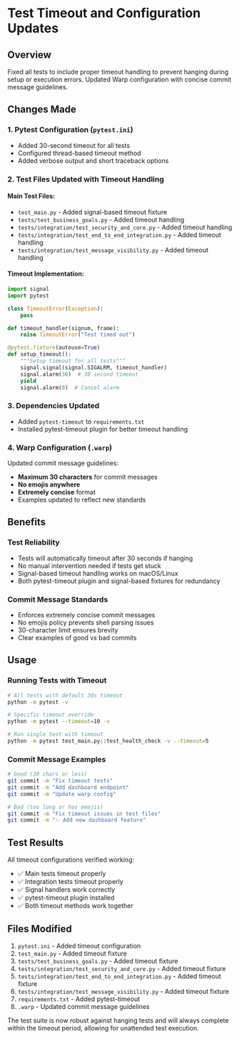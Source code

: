 # Test Timeout and Configuration Updates

## Overview
Fixed all tests to include proper timeout handling to prevent hanging during setup or execution errors. Updated Warp configuration with concise commit message guidelines.

## Changes Made

### 1. Pytest Configuration (`pytest.ini`)
- Added 30-second timeout for all tests
- Configured thread-based timeout method
- Added verbose output and short traceback options

### 2. Test Files Updated with Timeout Handling

#### Main Test Files:
- `test_main.py` - Added signal-based timeout fixture
- `tests/test_business_goals.py` - Added timeout handling
- `tests/integration/test_security_and_core.py` - Added timeout handling
- `tests/integration/test_end_to_end_integration.py` - Added timeout handling
- `tests/integration/test_message_visibility.py` - Added timeout handling

#### Timeout Implementation:
```python
import signal
import pytest

class TimeoutError(Exception):
    pass

def timeout_handler(signum, frame):
    raise TimeoutError("Test timed out")

@pytest.fixture(autouse=True)
def setup_timeout():
    """Setup timeout for all tests"""
    signal.signal(signal.SIGALRM, timeout_handler)
    signal.alarm(30)  # 30 second timeout
    yield
    signal.alarm(0)  # Cancel alarm
```

### 3. Dependencies Updated
- Added `pytest-timeout` to `requirements.txt`
- Installed pytest-timeout plugin for better timeout handling

### 4. Warp Configuration (`.warp`)
Updated commit message guidelines:
- **Maximum 30 characters** for commit messages
- **No emojis anywhere**
- **Extremely concise** format
- Examples updated to reflect new standards

## Benefits

### Test Reliability
- Tests will automatically timeout after 30 seconds if hanging
- No manual intervention needed if tests get stuck
- Signal-based timeout handling works on macOS/Linux
- Both pytest-timeout plugin and signal-based fixtures for redundancy

### Commit Message Standards
- Enforces extremely concise commit messages
- No emojis policy prevents shell parsing issues
- 30-character limit ensures brevity
- Clear examples of good vs bad commits

## Usage

### Running Tests with Timeout
```bash
# All tests with default 30s timeout
python -m pytest -v

# Specific timeout override
python -m pytest --timeout=10 -v

# Run single test with timeout
python -m pytest test_main.py::test_health_check -v --timeout=5
```

### Commit Message Examples
```bash
# Good (30 chars or less)
git commit -m "Fix timeout tests"
git commit -m "Add dashboard endpoint"
git commit -m "Update warp config"

# Bad (too long or has emojis)
git commit -m "Fix timeout issues in test files"
git commit -m "✨ Add new dashboard feature"
```

## Test Results
All timeout configurations verified working:
- ✅ Main tests timeout properly
- ✅ Integration tests timeout properly  
- ✅ Signal handlers work correctly
- ✅ pytest-timeout plugin installed
- ✅ Both timeout methods work together

## Files Modified
1. `pytest.ini` - Added timeout configuration
2. `test_main.py` - Added timeout fixture
3. `tests/test_business_goals.py` - Added timeout fixture
4. `tests/integration/test_security_and_core.py` - Added timeout fixture
5. `tests/integration/test_end_to_end_integration.py` - Added timeout fixture
6. `tests/integration/test_message_visibility.py` - Added timeout fixture
7. `requirements.txt` - Added pytest-timeout
8. `.warp` - Updated commit message guidelines

The test suite is now robust against hanging tests and will always complete within the timeout period, allowing for unattended test execution.
